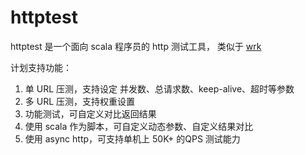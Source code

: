 # httptest

httptest 是一个面向 scala 程序员的 http 测试工具， 类似于 [wrk](https://github.com/wg/wrk)

计划支持功能：
1. 单 URL 压测，支持设定 并发数、总请求数、keep-alive、超时等参数
2. 多 URL 压测，支持权重设置
3. 功能测试，可自定义对比返回结果
4. 使用 scala 作为脚本，可自定义动态参数、自定义结果对比
5. 使用 async http，可支持单机上 50K+ 的QPS 测试能力 

